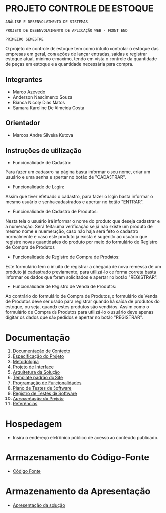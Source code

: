 # PROJETO CONTROLE DE ESTOQUE

`ANÁLISE E DESENVOLVIMENTO DE SISTEMAS`

`PROJETO DE DESENVOLVIMENTO DE APLICAÇÃO WEB - FRONT END`

`PRIMEIRO SEMESTRE`

O projeto de controle de estoque tem como intuito controlar o estoque das empresas em geral, com ações de lançar entradas, saídas e registrar estoque atual, minimo e maximo, tendo em vista o controle da quantidade de peças em estoque e a quantidade necessária para compra.

## Integrantes

* Marco Azevedo
* Anderson Nascimento Souza
* Bianca Nicoly Dias Matos
* Samara Karoline De Almeida Costa

## Orientador

* Marcos Andre Silveira Kutova

## Instruções de utilização

* Funcionalidade de Cadastro:

Para fazer um cadastro na página basta informar o seu nome, criar um usuário e uma senha e apertar no botão de "CADASTRAR". 

* Funcionalidade de Login:

Assim que tiver efetuado o cadastro, para fazer o login basta informar o mesmo usuário e senha cadastrados e apertar no botão "ENTRAR". 

* Funcionalidade de Cadastro de Produtos:

Nesta tela o usuário irá informar o nome do produto que deseja cadastrar e a numeração. Será feita uma verificação se já não existe um produto de mesmo nome e nuemeração, caso não haja será feito o cadastro normalmente e caso este produto já exista é sugerido ao usuário que registre novas quantidades do produto por meio do formulário de Registro de Compra de Produtos.

* Funcionalidade de Registro de Compra de Produtos:

Este formulário tem o intuito de registrar a chegada de nova remessa de um produto já cadastrado previamente, para utilizá-lo de forma correta basta informar os dados que foram solicitados e apertar no botão "REGISTRAR".

* Funcionalidade de Registro de Venda de Produtos:

Ao contrário do formulário de Compra de Produtos, o formulário de Venda de Produtos deve ser usado para registrar quando há saída de produtos do estoque, ou seja, quando estes produtos são vendidos. Assim como o formulário de Compra de Produtos para utilizá-lo o usuário deve apenas digitar os dados que são pedidos e apertar no botão "REGISTRAR".

# Documentação

<ol>
<li><a href="docs/01-Documentação de Contexto.md"> Documentação de Contexto</a></li>
<li><a href="docs/02-Especificação do Projeto.md"> Especificação do Projeto</a></li>
<li><a href="docs/03-Metodologia.md"> Metodologia</a></li>
<li><a href="docs/04-Projeto de Interface.md"> Projeto de Interface</a></li>
<li><a href="docs/05-Arquitetura da Solução.md"> Arquitetura da Solução</a></li>
<li><a href="docs/06-Template padrão do Site.md"> Template padrão do Site</a></li>
<li><a href="docs/07-Programação de Funcionalidades.md"> Programação de Funcionalidades</a></li>
<li><a href="docs/08-Plano de Testes de Software.md"> Plano de Testes de Software</a></li>
<li><a href="docs/09-Registro de Testes de Software.md"> Registro de Testes de Software</a></li>
<li><a href="docs/10-Apresentação do Projeto.md"> Apresentação do Projeto</a></li>
<li><a href="docs/11-Referências.md"> Referências</a></li>
</ol>

# Hospedagem

* Insira o endereço eletrônico público de acesso ao conteúdo publicado. 

# Armazenamento do Código-Fonte

* <a href="src/README.md">Código Fonte</a>

# Armazenamento da Apresentação

* <a href="presentation/README.md">Apresentação da solução</a>
